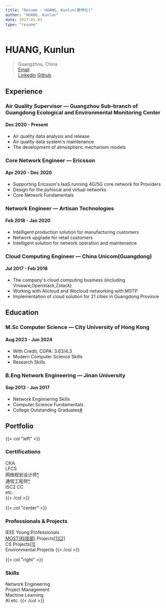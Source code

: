 ```yaml
---
title: "Resume - HUANG, Kunlun(黄坤伦)"
author: "HUANG, Kunlun"
date: 2017-01-01
type: "resume"
---
```


# HUANG, Kunlun

> Guangzhou, China  
> [Email](https://github.com/kunlunh/kunlunh.github.io#comment)  
> [Linkedin](https://www.linkedin.com/in/huangkl/)
> [Github](https://github.com/kunlunh/)

## Experience

### Air Quality Supervisor — Guangzhou Sub-branch of Guangdong Ecological and Environmental Monitoring Center
#### Dec 2020 - Present

- Air quality data analysis and release
- Air quality data system's maintenance 
- The development of atmospheric mechanism models

### Core Network Engineer — Ericsson
#### Apr 2020 - Dec 2020

- Supporting Ericsson's IaaS running 4G/5G core network for Providers
- Design for the pyhiscal and virtual networks
- Core Network Fundamentals

### Network Engineer — Artisan Technologies
#### Feb 2018 - Jan 2020

- Intelligent production solution for manufacturing customers
- Network upgrade for retail customers
- Intelligent solution for network operation and maintenance

### Cloud Computing Engineer — China Unicom(Guangdong)
#### Jul 2017 - Feb 2018

- The company's cloud computing business (including Vmware,Openstack,Zstack)
- Working with Alicloud and Wocloud networking with MSTP
- Implementation of cloud solution for 21 cities in Guangdong Province

## Education

### M.Sc Computer Science — City University of Hong Kong
#### Aug 2023 - Jun 2024

- With Credit, CGPA: 3.63/4.3
- Modern Computer Science Skills
- Research Skills

### B.Eng Network Engineering — Jinan University
#### Sep 2013 - Jun 2017

- Network Enginnering Skills
- Computer Science Fundamentals
- College Outstanding Graduates[#](https://xxxy.jnu.edu.cn/2017/0613/c27469a572415/page.htm)

## Portfolio


{{< col "left" >}}
### Certifications

CKA  
LFCS  
网络规划设计师[*](https://www.ruankao.org.cn/introduction)  
通信工程师[*](https://www.txks.org.cn/introduction)  
ISC2 CC  
etc.  
{{< /col >}}

{{< col "center" >}}
### Professionals & Projects

IEEE Young Professionals  
[MOST(科技部)](https://www.most.gov.cn/index.html) Projects[[1]](http://leot.aiofm.ac.cn/index/info/488)[[2]](http://www.gzb.ac.cn/zhxw/gzdqhxyjs/202303/t20230302_6687737.html)   
CS Projects[[1]](https://github.com/kunlunh)  
Environmental Projects
{{< /col >}}


{{< col "right" >}}
### Skills

Network Engineering  
Project Management  
Machine Learning  
AI 
etc.
{{< /col >}}

